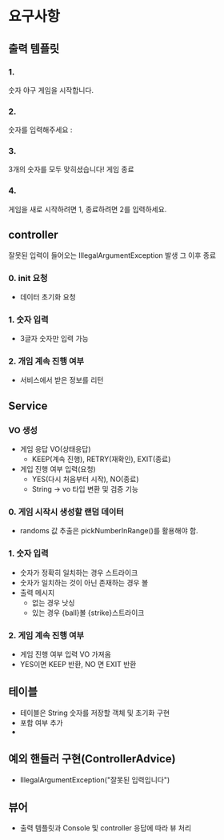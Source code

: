 # 요구사항

## 출력 템플릿

### 1.
숫자 야구 게임을 시작합니다.

### 2.
숫자를 입력해주세요 :

### 3.
3개의 숫자를 모두 맞히셨습니다! 게임 종료

### 4.
게임을 새로 시작하려면 1, 종료하려면 2를 입력하세요.

## controller
잘못된 입력이 들어오는 IllegalArgumentException 발생
그 이후 종료

### 0. init 요청
- 데이터 초기화 요청

### 1. 숫자 입력
- 3글자 숫자만 입력 가능


### 2. 개임 계속 진행 여부
- 서비스에서 받은 정보를 리턴

## Service

### VO 생성
- 게임 응답 VO(상태응답)
  - KEEP(계속 진행), RETRY(재확인), EXIT(종료)
- 게입 진행 여부 입력(요청)
  - YES(다시 처음부터 시작), NO(종료)
  - String -> vo 타입 변환 및 검증 기능
### 0. 게임 시작시 생성할 랜덤 데이터
- randoms 값 추출은 pickNumberInRange()를 활용해야 함.

### 1. 숫자 입력
- 숫자가 정확히 일치하는 경우 스트라이크
- 숫자가 일치하는 것이 아닌 존재하는 경우 볼
- 출력 메시지
  - 없는 경우 낫싱
  - 있는 경우 {ball}볼 {strike}스트라이크


### 2. 게임 계속 진행 여부
- 게임 진행 여부 입력 VO 가져옴
- YES이면 KEEP 반환, NO 면 EXIT 반환

## 테이블
- 테이블은 String 숫자를 저장할 객체 및 초기화 구현
- 포함 여부 추가
- 
## 예외 핸들러 구현(ControllerAdvice)
- IllegalArgumentException("잘못된 입력입니다")

## 뷰어
- 출력 템플릿과 Console 및 controller 응답에 따라 뷰 처리
